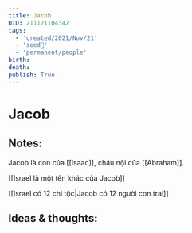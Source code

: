 ```yaml
---
title: Jacob
UID: 211121104342
tags:
  - 'created/2021/Nov/21'
  - 'seed🥜'
  - 'permanent/people'
birth:
death:
publish: True
---
```

# Jacob

## Notes:
Jacob là con của [[Isaac]], cháu nội của [[Abraham]].

[[Israel là một tên khác của Jacob]]

[[Israel có 12 chi tộc|Jacob có 12 người con trai]]

## Ideas & thoughts:
